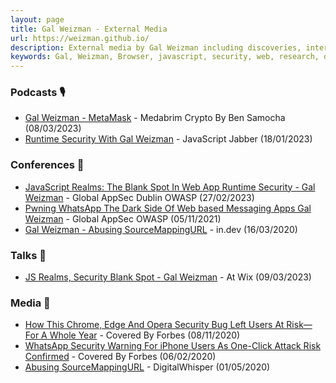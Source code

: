 ```yaml
---
layout: page
title: Gal Weizman - External Media
url: https://weizman.github.io/
description: External media by Gal Weizman including discoveries, interviews, podcasts, lectures, talks and more
keywords: Gal, Weizman, Browser, javascript, security, web, research, discoveries, interviews, podcasts, lectures, talks
---
```


### Podcasts 🎙️

* [Gal Weizman - MetaMask](https://www.youtube.com/watch?v=UMxMFa9DRzA) - Medabrim Crypto By Ben Samocha (08/03/2023)
* [Runtime Security With Gal Weizman](https://www.youtube.com/watch?v=yV7gFN_HKWo) - JavaScript Jabber (18/01/2023)

### Conferences 🎤

* [JavaScript Realms: The Blank Spot In Web App Runtime Security - Gal Weizman](https://www.youtube.com/watch?v=l2l_qnEhx3M) - Global AppSec Dublin OWASP (27/02/2023)
* [Pwning WhatsApp The Dark Side Of Web based Messaging Apps Gal Weizman](https://www.youtube.com/watch?v=YAHze5bKmek) - Global AppSec OWASP (05/11/2021)
* [Gal Weizman - Abusing SourceMappingURL](https://www.youtube.com/watch?v=KYhgCjfdr-M) - in.dev (16/03/2020)

### Talks 💬

* [JS Realms, Security Blank Spot - Gal Weizman](https://www.youtube.com/watch?v=I5XHgC55n10) - At Wix (09/03/2023)

### Media 📡

* [How This Chrome, Edge And Opera Security Bug Left Users At Risk—For A Whole Year](https://www.forbes.com/sites/daveywinder/2020/08/11/how-this-chrome-edge-and-opera-security-bug-left-billions-of-users-at-risk-for-a-whole-year-android-windows-mac/?sh=7d5bccc82069) - Covered By Forbes (08/11/2020)
* [WhatsApp Security Warning For iPhone Users As One-Click Attack Risk Confirmed](https://www.forbes.com/sites/daveywinder/2020/02/06/whatsapp-security-warning-for-iphone-users-as-one-click-attack-risk-confirmed/?sh=702ad59c7aba) - Covered By Forbes (06/02/2020)
* [Abusing SourceMappingURL](https://www.digitalwhisper.co.il/files/Zines/0x75/DW117-3-JSAntiDebug.pdf) - DigitalWhisper (01/05/2020)
